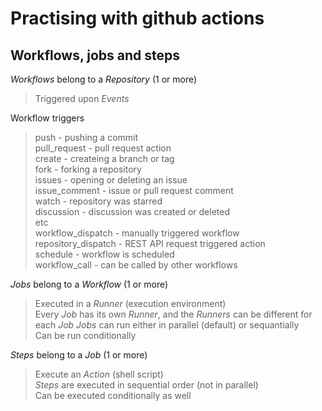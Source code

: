 # Practising with github actions
## Workflows, jobs and steps

_Workflows_ belong to a _Repository_ (1 or more)
> Triggered upon _Events_

Workflow triggers
> push - pushing a commit  
> pull_request - pull request action  
> create - createing a branch or tag  
> fork - forking a repository  
> issues - opening or deleting an issue  
> issue_comment - issue or pull request comment  
> watch - repository was starred  
> discussion - discussion was created or deleted  
> etc  
> workflow_dispatch - manually triggered workflow  
> repository_dispatch - REST API request triggered action  
> schedule - workflow is scheduled  
> workflow_call - can be called by other workflows  

_Jobs_ belong to a _Workflow_ (1 or more)
> Executed in a _Runner_ (execution environment)  
> Every _Job_ has its own _Runner_, and the _Runners_ can be different for each _Job_
> _Jobs_ can run either in parallel (default) or sequantially  
> Can be run conditionally  

_Steps_ belong to a _Job_ (1 or more)
> Execute an _Action_ (shell script)  
> _Steps_ are executed in sequential order (not in parallel)  
> Can be executed conditionally as well  

